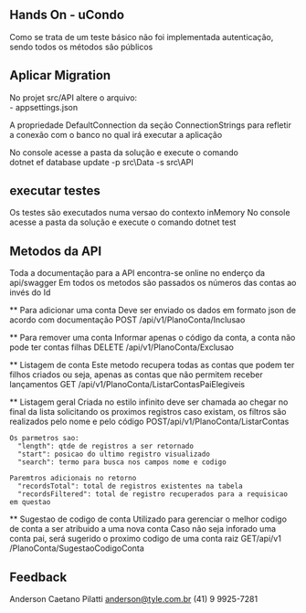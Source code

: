 ## Hands On - uCondo
Como se trata de um teste básico não foi implementada autenticação, 
sendo todos os métodos são públicos


## Aplicar Migration
No projet src/API altere o arquivo:   
	- appsettings.json

A propriedade DefaultConnection da seção ConnectionStrings para refletir a conexão com 
o banco no qual irá executar a aplicação


No console acesse a pasta da solução e execute o comando	
	dotnet ef database update -p src\Data -s src\API


## executar testes
Os testes são executados numa versao do contexto inMemory
No console acesse a pasta da solução e execute o comando
	dotnet test


## Metodos da API
Toda a documentação para a API encontra-se online no enderço da api/swagger
Em todos os metodos são passados os números das contas ao invés do Id

** Para adicionar uma conta
	Deve ser enviado os dados em formato json de acordo com documentação
		POST ​/api​/v1​/PlanoConta​/Inclusao

** Para remover uma conta
	Informar apenas o código da conta, a conta não pode ter contas filhas
		DELETE ​/api​/v1​/PlanoConta​/Exclusao

** Listagem de conta
	Este metodo recupera todas as contas que podem ter filhos criados ou seja, apenas as 
	contas que não permitem receber lançamentos
		GET ​/api​/v1​/PlanoConta​/ListarContasPaiElegiveis

** Listagem geral
	Criada no estilo infinito deve ser chamada ao chegar no final da lista solicitando os 
	proximos registros caso existam, os filtros são realizados pelo nome e pelo código
		POST ​/api​/v1​/PlanoConta​/ListarContas

	Os parmetros sao:
	  "length": qtde de registros a ser retornado
	  "start": posicao do ultimo registro visualizado
	  "search": termo para busca nos campos nome e codigo

	Paremtros adicionais no retorno
	  "recordsTotal": total de registros existentes na tabela
	  "recordsFiltered": total de registro recuperados para a requisicao em questao

** Sugestao de codigo de conta
	Utilizado para gerenciar o melhor codigo de conta a ser atribuido a uma nova conta
	Caso não seja inforado uma conta pai, será sugerido o proximo codigo de uma conta raiz
		GET ​/api​/v1​/PlanoConta​/SugestaoCodigoConta


## Feedback
Anderson Caetano Pilatti
anderson@tyle.com.br
(41) 9 9925-7281